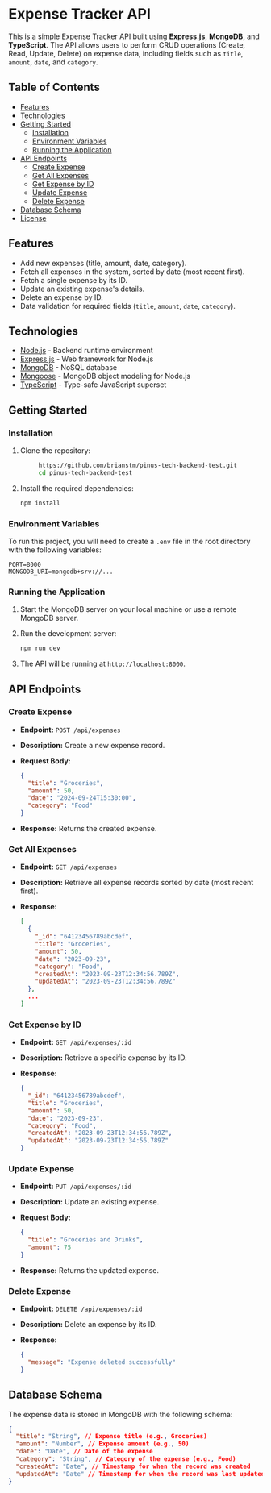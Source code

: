 # Expense Tracker API

This is a simple Expense Tracker API built using **Express.js**, **MongoDB**, and **TypeScript**. The API allows users to perform CRUD operations (Create, Read, Update, Delete) on expense data, including fields such as `title`, `amount`, `date`, and `category`.

## Table of Contents

- [Features](#features)
- [Technologies](#technologies)
- [Getting Started](#getting-started)
  - [Installation](#installation)
  - [Environment Variables](#environment-variables)
  - [Running the Application](#running-the-application)
- [API Endpoints](#api-endpoints)
  - [Create Expense](#create-expense)
  - [Get All Expenses](#get-all-expenses)
  - [Get Expense by ID](#get-expense-by-id)
  - [Update Expense](#update-expense)
  - [Delete Expense](#delete-expense)
- [Database Schema](#database-schema)
- [License](#license)

## Features

- Add new expenses (title, amount, date, category).
- Fetch all expenses in the system, sorted by date (most recent first).
- Fetch a single expense by its ID.
- Update an existing expense's details.
- Delete an expense by ID.
- Data validation for required fields (`title`, `amount`, `date`, `category`).

## Technologies

- [Node.js](https://nodejs.org/) - Backend runtime environment
- [Express.js](https://expressjs.com/) - Web framework for Node.js
- [MongoDB](https://www.mongodb.com/) - NoSQL database
- [Mongoose](https://mongoosejs.com/) - MongoDB object modeling for Node.js
- [TypeScript](https://www.typescriptlang.org/) - Type-safe JavaScript superset

## Getting Started

### Installation

1. Clone the repository:

   ```bash
        https://github.com/brianstm/pinus-tech-backend-test.git
        cd pinus-tech-backend-test
   ```

2. Install the required dependencies:

   ```bash
   npm install
   ```

### Environment Variables

To run this project, you will need to create a `.env` file in the root directory with the following variables:

```env
PORT=8000
MONGODB_URI=mongodb+srv://...
```

### Running the Application

1. Start the MongoDB server on your local machine or use a remote MongoDB server.
2. Run the development server:

   ```bash
   npm run dev
   ```

3. The API will be running at `http://localhost:8000`.

## API Endpoints

### Create Expense

- **Endpoint:** `POST /api/expenses`
- **Description:** Create a new expense record.
- **Request Body:**

  ```json
  {
    "title": "Groceries",
    "amount": 50,
    "date": "2024-09-24T15:30:00",
    "category": "Food"
  }
  ```

- **Response:** Returns the created expense.

### Get All Expenses

- **Endpoint:** `GET /api/expenses`
- **Description:** Retrieve all expense records sorted by date (most recent first).
- **Response:**

  ```json
  [
    {
      "_id": "64123456789abcdef",
      "title": "Groceries",
      "amount": 50,
      "date": "2023-09-23",
      "category": "Food",
      "createdAt": "2023-09-23T12:34:56.789Z",
      "updatedAt": "2023-09-23T12:34:56.789Z"
    },
    ...
  ]
  ```

### Get Expense by ID

- **Endpoint:** `GET /api/expenses/:id`
- **Description:** Retrieve a specific expense by its ID.
- **Response:**

  ```json
  {
    "_id": "64123456789abcdef",
    "title": "Groceries",
    "amount": 50,
    "date": "2023-09-23",
    "category": "Food",
    "createdAt": "2023-09-23T12:34:56.789Z",
    "updatedAt": "2023-09-23T12:34:56.789Z"
  }
  ```

### Update Expense

- **Endpoint:** `PUT /api/expenses/:id`
- **Description:** Update an existing expense.
- **Request Body:**

  ```json
  {
    "title": "Groceries and Drinks",
    "amount": 75
  }
  ```

- **Response:** Returns the updated expense.

### Delete Expense

- **Endpoint:** `DELETE /api/expenses/:id`
- **Description:** Delete an expense by its ID.
- **Response:**

  ```json
  {
    "message": "Expense deleted successfully"
  }
  ```

## Database Schema

The expense data is stored in MongoDB with the following schema:

```json
{
  "title": "String", // Expense title (e.g., Groceries)
  "amount": "Number", // Expense amount (e.g., 50)
  "date": "Date", // Date of the expense
  "category": "String", // Category of the expense (e.g., Food)
  "createdAt": "Date", // Timestamp for when the record was created
  "updatedAt": "Date" // Timestamp for when the record was last updated
}
```
